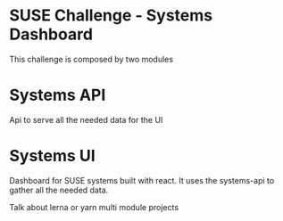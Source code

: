 # SUSE Challenge - Systems Dashboard

This challenge is composed by two modules


# Systems API

Api to serve all the needed data for the UI


# Systems UI

Dashboard for SUSE systems built with react. It uses the systems-api to gather all the needed data.


Talk about lerna or yarn multi module projects
